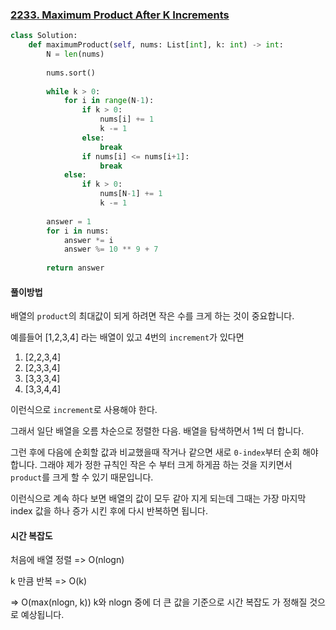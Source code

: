 ### [2233. Maximum Product After K Increments](https://leetcode.com/problems/maximum-product-after-k-increments)

```python
class Solution:
    def maximumProduct(self, nums: List[int], k: int) -> int:
        N = len(nums)
        
        nums.sort()
        
        while k > 0:
            for i in range(N-1):
                if k > 0:
                    nums[i] += 1
                    k -= 1
                else:
                    break
                if nums[i] <= nums[i+1]:
                    break
            else:
                if k > 0:
                    nums[N-1] += 1
                    k -= 1
        
        answer = 1
        for i in nums:
            answer *= i
            answer %= 10 ** 9 + 7
        
        return answer
```

#### 풀이방법

배열의 `product`의 최대값이 되게 하려면 작은 수를 크게 하는 것이 중요합니다. 

예를들어 [1,2,3,4] 라는 배열이 있고 4번의 `increment`가 있다면 

1. [2,2,3,4]
2. [2,3,3,4]
3. [3,3,3,4]
4. [3,3,4,4]

이런식으로 `increment`로 사용해야 한다.

그래서 일단 배열을 오름 차순으로 정렬한 다음. 배열을 탐색하면서 1씩 더 합니다. 

그런 후에 다음에 순회할 값과 비교했을때 작거나 같으면 새로 `0-index`부터 순회 해야합니다. 그래야 제가 정한 규칙인 작은 수 부터 크게 하게끔 하는 것을 지키면서 `product`를 크게 할 수 있기 때문입니다.

이런식으로 계속 하다 보면 배열의 값이 모두 같아 지게 되는데 그때는 가장 마지막 index 값을 하나 증가 시킨 후에 다시 반복하면 됩니다.

#### 시간 복잡도

처음에 배열 정렬 => O(nlogn)

k 만큼 반복 => O(k)

=> O(max(nlogn, k))  k와 nlogn 중에 더 큰 값을 기준으로 시간 복잡도 가 정해질 것으로 예상됩니다.



